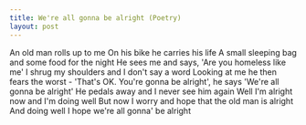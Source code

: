 ```yaml
---
title: We're all gonna be alright (Poetry)
layout: post
---
```


An old man rolls up to me
On his bike he carries his life
A small sleeping bag and some food for the night
He sees me and says, 'Are you homeless like me'
I shrug my shoulders and I don't say a word
Looking at me he then fears the worst - 
'That's OK. You're gonna be alright', he says
'We're all gonna be alright'
He pedals away and I never see him again
Well I'm alright now and I'm doing well
But now I worry and hope that the old man is alright
And doing well
I hope we're all gonna' be alright